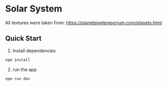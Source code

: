 # Solar System

All textures were taken from: https://planetpixelemporium.com/planets.html

## Quick Start

1. Install dependencies

```sh
npm install
```

2. run the app

```sh
npm run dev
```